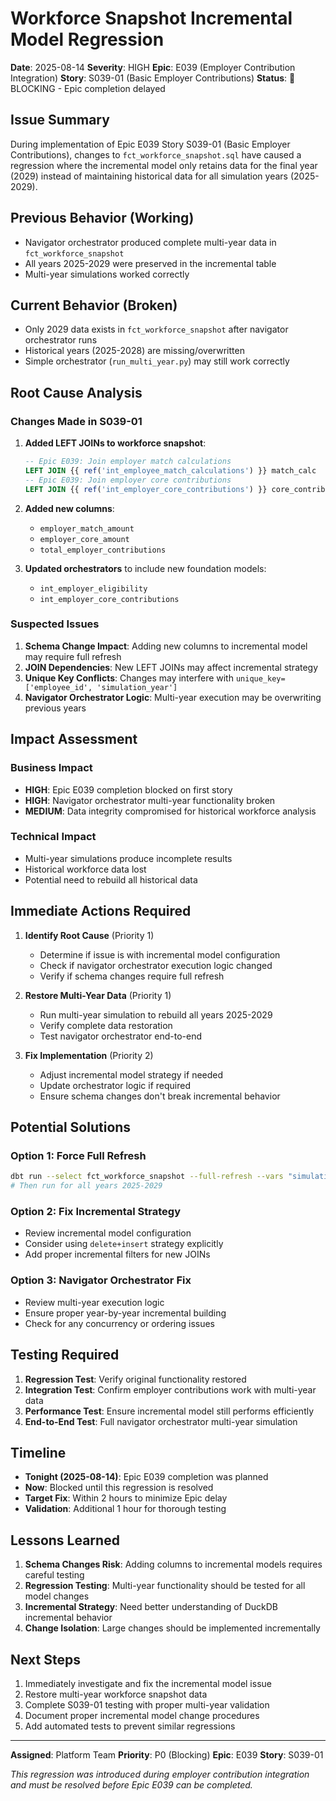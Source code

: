 # Workforce Snapshot Incremental Model Regression

**Date**: 2025-08-14
**Severity**: HIGH
**Epic**: E039 (Employer Contribution Integration)
**Story**: S039-01 (Basic Employer Contributions)
**Status**: 🔴 BLOCKING - Epic completion delayed

## Issue Summary

During implementation of Epic E039 Story S039-01 (Basic Employer Contributions), changes to `fct_workforce_snapshot.sql` have caused a regression where the incremental model only retains data for the final year (2029) instead of maintaining historical data for all simulation years (2025-2029).

## Previous Behavior (Working)
- Navigator orchestrator produced complete multi-year data in `fct_workforce_snapshot`
- All years 2025-2029 were preserved in the incremental table
- Multi-year simulations worked correctly

## Current Behavior (Broken)
- Only 2029 data exists in `fct_workforce_snapshot` after navigator orchestrator runs
- Historical years (2025-2028) are missing/overwritten
- Simple orchestrator (`run_multi_year.py`) may still work correctly

## Root Cause Analysis

### Changes Made in S039-01
1. **Added LEFT JOINs to workforce snapshot**:
   ```sql
   -- Epic E039: Join employer match calculations
   LEFT JOIN {{ ref('int_employee_match_calculations') }} match_calc
   -- Epic E039: Join employer core contributions
   LEFT JOIN {{ ref('int_employer_core_contributions') }} core_contrib
   ```

2. **Added new columns**:
   - `employer_match_amount`
   - `employer_core_amount`
   - `total_employer_contributions`

3. **Updated orchestrators** to include new foundation models:
   - `int_employer_eligibility`
   - `int_employer_core_contributions`

### Suspected Issues
1. **Schema Change Impact**: Adding new columns to incremental model may require full refresh
2. **JOIN Dependencies**: New LEFT JOINs may affect incremental strategy
3. **Unique Key Conflicts**: Changes may interfere with `unique_key=['employee_id', 'simulation_year']`
4. **Navigator Orchestrator Logic**: Multi-year execution may be overwriting previous years

## Impact Assessment

### Business Impact
- **HIGH**: Epic E039 completion blocked on first story
- **HIGH**: Navigator orchestrator multi-year functionality broken
- **MEDIUM**: Data integrity compromised for historical workforce analysis

### Technical Impact
- Multi-year simulations produce incomplete results
- Historical workforce data lost
- Potential need to rebuild all historical data

## Immediate Actions Required

1. **Identify Root Cause** (Priority 1)
   - Determine if issue is with incremental model configuration
   - Check if navigator orchestrator execution logic changed
   - Verify if schema changes require full refresh

2. **Restore Multi-Year Data** (Priority 1)
   - Run multi-year simulation to rebuild all years 2025-2029
   - Verify complete data restoration
   - Test navigator orchestrator end-to-end

3. **Fix Implementation** (Priority 2)
   - Adjust incremental model strategy if needed
   - Update orchestrator logic if required
   - Ensure schema changes don't break incremental behavior

## Potential Solutions

### Option 1: Force Full Refresh
```bash
dbt run --select fct_workforce_snapshot --full-refresh --vars "simulation_year: 2025"
# Then run for all years 2025-2029
```

### Option 2: Fix Incremental Strategy
- Review incremental model configuration
- Consider using `delete+insert` strategy explicitly
- Add proper incremental filters for new JOINs

### Option 3: Navigator Orchestrator Fix
- Review multi-year execution logic
- Ensure proper year-by-year incremental building
- Check for any concurrency or ordering issues

## Testing Required

1. **Regression Test**: Verify original functionality restored
2. **Integration Test**: Confirm employer contributions work with multi-year data
3. **Performance Test**: Ensure incremental model still performs efficiently
4. **End-to-End Test**: Full navigator orchestrator multi-year simulation

## Timeline

- **Tonight (2025-08-14)**: Epic E039 completion was planned
- **Now**: Blocked until this regression is resolved
- **Target Fix**: Within 2 hours to minimize Epic delay
- **Validation**: Additional 1 hour for thorough testing

## Lessons Learned

1. **Schema Changes Risk**: Adding columns to incremental models requires careful testing
2. **Regression Testing**: Multi-year functionality should be tested for all model changes
3. **Incremental Strategy**: Need better understanding of DuckDB incremental behavior
4. **Change Isolation**: Large changes should be implemented incrementally

## Next Steps

1. Immediately investigate and fix the incremental model issue
2. Restore multi-year workforce snapshot data
3. Complete S039-01 testing with proper multi-year validation
4. Document proper incremental model change procedures
5. Add automated tests to prevent similar regressions

---

**Assigned**: Platform Team
**Priority**: P0 (Blocking)
**Epic**: E039
**Story**: S039-01

*This regression was introduced during employer contribution integration and must be resolved before Epic E039 can be completed.*
